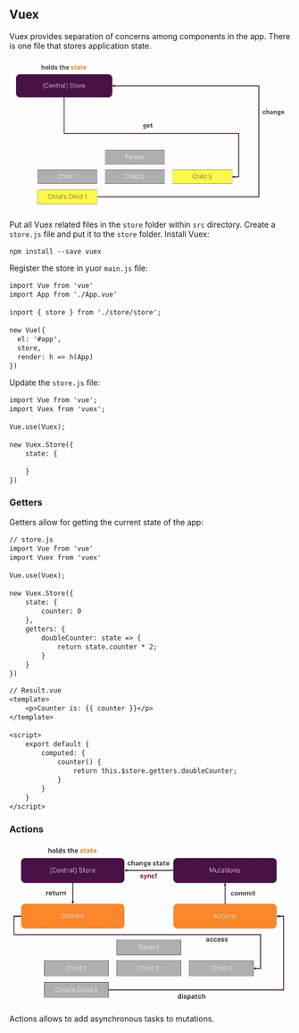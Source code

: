 ## Vuex
Vuex provides separation of concerns among components in the app. There is one file that stores application state.

![vuex1](https://github.com/vgorbic1/Tutorials/blob/master/JavaScript/Vue/images/vuex1.jpg)

Put all Vuex related files in the `store` folder within `src` directory. Create a `store.js` file and put it to
the `store` folder. Install Vuex:
```
npm install --save vuex
```
Register the store in yuor `main.js` file:
```
import Vue from 'vue'
import App from './App.vue'

inport { store } from './store/store';

new Vue({
  el: '#app',
  store,
  render: h => h(App)
})
```
Update the `store.js` file:
```
import Vue from 'vue';
import Vuex from 'vuex';

Vue.use(Vuex);

new Vuex.Store({
    state: {
        
    }
})
```
### Getters
Getters allow for getting the current state of the app:
```
// store.js
import Vue from 'vue'
import Vuex from 'vuex'

Vue.use(Vuex);

new Vuex.Store({
    state: {
        counter: 0
    },
    getters: {
        doubleCounter: state => {
            return state.counter * 2;
        }
    }
})
```
```
// Result.vue
<template>
    <p>Counter is: {{ counter }}</p>
</template>

<script>
    export default {
        computed: {
            counter() {
                return this.$store.getters.doubleCounter;
            }
        }
    }
</script>
```
### Actions
![actions](https://github.com/vgorbic1/Tutorials/blob/master/JavaScript/Vue/images/vuex2.jpg)

Actions allows to add asynchronous tasks to mutations.
